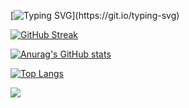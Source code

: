 [![Typing SVG](https://readme-typing-svg.herokuapp.com?color=%2336BCF7&lines=Hi,+I'm+Nikita+Korovin!)](https://git.io/typing-svg)

[![GitHub Streak](https://github-readme-streak-stats.herokuapp.com?user=Kitos87&theme=radical)](https://git.io/streak-stats)

[![Anurag's GitHub stats](https://github-readme-stats.vercel.app/api?username=Kitos87&theme=radical)](https://github.com/Kitos87/github-readme-stats)

[![Top Langs](https://github-readme-stats.vercel.app/api/top-langs/?username=Kitos87&layout=compact&theme=radical)](https://github.com/Kitos87/github-readme-stats)

![](https://github-profile-summary-cards.vercel.app/api/cards/profile-details?username=Kitos87&theme=radical)

<!--
**Kitos87/Kitos87** is a ✨ _special_ ✨ repository because its `README.md` (this file) appears on your GitHub profile.

Here are some ideas to get you started:

- 🔭 I’m currently working on ...
- 🌱 I’m currently learning ...
- 👯 I’m looking to collaborate on ...
- 🤔 I’m looking for help with ...
- 💬 Ask me about ...
- 📫 How to reach me: ...
- 😄 Pronouns: ...
- ⚡ Fun fact: ...
-->
